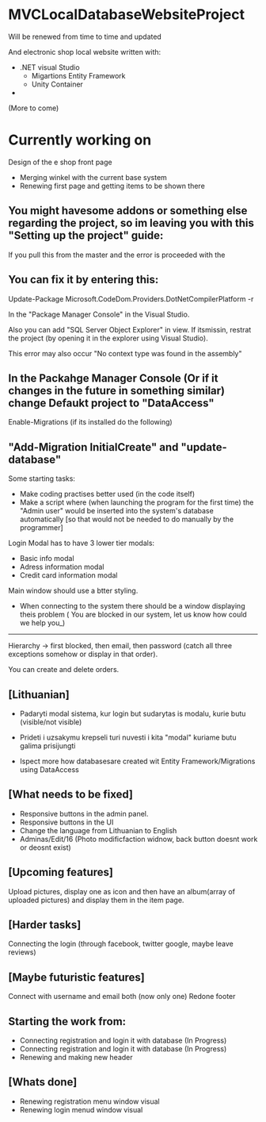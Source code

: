 # MVCLocalDatabaseWebsiteProject
Will be renewed from time to time and updated

And electronic shop local website written with:
- .NET visual Studio 
    * Migartions Entity Framework
    * Unity Container
- 
(More to come)

# Currently working on

Design of the e shop front page
- Merging winkel with the current base system
- Renewing first page and getting items to be shown there

You might havesome addons or something else regarding the project, so im leaving you with this "Setting up the project" guide:
--
If you pull this from the master and the error is proceeded with the 

  You can fix it by entering this:
  --
  Update-Package Microsoft.CodeDom.Providers.DotNetCompilerPlatform -r

  In the "Package Manager Console" in the Visual Studio.

  Also you can add "SQL Server Object Explorer" in view. If itsmissin, restrat the project (by opening it in the explorer using Visual    Studio).



This error may also occur
"No context type was found in the assembly"

In the Packahge Manager Console (Or if it changes in the future in something similar) change Defaukt project to "DataAccess"
--
Enable-Migrations (if its installed do the following)

"Add-Migration InitialCreate"        and            "update-database"
--
Some starting tasks:
- Make coding practises better used (in the code itself)
- Make a script where (when launching the program for the first time) the "Admin user" would be inserted into the system's database automatically [so that would not be needed to do manually by the programmer]


Login Modal has to have 3 lower tier modals:
- Basic info modal 
- Adress information modal
- Credit card information modal


Main window should use a btter styling.
- When connecting to the system there should be a window displaying theis problem
( You are blocked in our system, let us know how could we help you_)


----
Hierarchy -> first blocked, then email, then password (catch all three exceptions somehow or display in that order).


You can create and delete orders.

[Lithuanian]
--
- Padaryti modal sistema, kur login but sudarytas is modalu, kurie butu (visible/not visible)
- Prideti i uzsakymu krepseli turi nuvesti i kita "modal" kuriame butu galima prisijungti


- Ispect more how databasesare created wit Entity Framework/Migrations using DataAccess


[What needs to be fixed]
--
* Responsive buttons in the admin panel.
* Responsive buttons in the UI
* Change the language from Lithuanian to English
* Adminas/Edit/16 (Photo modificfaction widnow, back button doesnt work or deosnt exist)


[Upcoming features]
--
Upload pictures, display one as icon and then have an album(array of uploaded pictures) and display them in the item page.


[Harder tasks]
--
Connecting the login (through facebook, twitter google, maybe leave reviews) 

[Maybe futuristic features]
--

Connect with username and email both (now only one)
Redone footer


Starting the work from:
--
 - Connecting registration and login it with database (In Progress)
 - Connecting registration and login it with database (In Progress)
 - Renewing and making new header
   
   
[Whats done]
--

- Renewing registration menu window visual
- Renewing login menud window visual
  
